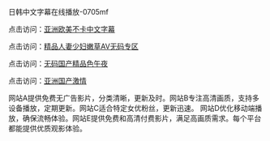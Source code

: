 日韩中文字幕在线播放-0705mf

点击访问：<a href="https://fdhf-454.pages.dev/">亚洲欧美不卡中文字幕</a>

点击访问：<a href="https://bered.pages.dev/">精品人妻少妇嫩草AV无码专区</a>

点击访问：<a href="https://rtj-3zo.pages.dev/">无码国产精品色午夜</a>

点击访问：<a href="https://vassv.pages.dev/">亚洲国产激情</a>

网站A提供免费无广告影片，分类清晰，更新及时。网站B专注高清画质，支持多设备播放，定期更新。网站C适合特定女优粉丝，更新迅速。
网站D优化移动端播放，确保流畅体验。网站E提供免费和高清付费影片，满足高画质需求。每个平台都能提供优质观影体验。

<span style="display:none;">[Canonical link](）</span>


